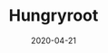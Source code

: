 ---
layout: page
title: Hungryroot
permalink: /hungryroot
domain: hungryroot.com
status: live
tags: food
date: 2020-04-21
---